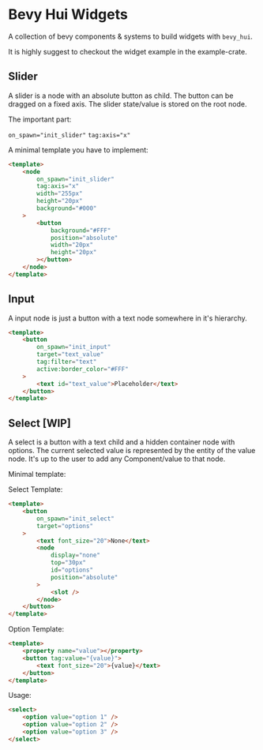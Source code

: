 # Bevy Hui Widgets

A collection of bevy components & systems to build widgets
with `bevy_hui`.

It is highly suggest to checkout the widget example in the example-crate.

## Slider

A slider is a node with an absolute button as child.
The button can be dragged on a fixed axis. The slider state/value
is stored on the root node.

The important part:

`on_spawn="init_slider"`
`tag:axis="x"`

A minimal template you have to implement:

```html
<template>
    <node
        on_spawn="init_slider"
        tag:axis="x"
        width="255px"
        height="20px"
        background="#000"
    >
        <button
            background="#FFF"
            position="absolute"
            width="20px"
            height="20px"
        ></button>
    </node>
</template>
```

## Input

A input node is just a button with a text node somewhere in it's hierarchy.

```html
<template>
    <button
        on_spawn="init_input"
        target="text_value"
        tag:filter="text"
        active:border_color="#FFF"
    >
        <text id="text_value">Placeholder</text>
    </button>
</template>
```

## Select [WIP]

A select is a button with a text child and a hidden container node with options.
The current selected value is represented by the entity of the value node.
It's up to the user to add any Component/value to that node.

Minimal template:

Select Template:

```html
<template>
    <button
        on_spawn="init_select"
        target="options"
    >
        <text font_size="20">None</text>
        <node
            display="none"
            top="30px"
            id="options"
            position="absolute"
        >
            <slot />
        </node>
    </button>
</template>
```

Option Template:

```html
<template>
    <property name="value"></property>
    <button tag:value="{value}">
        <text font_size="20">{value}</text>
    </button>
</template>
```

Usage:

```html
<select>
    <option value="option 1" />
    <option value="option 2" />
    <option value="option 3" />
</select>
```
